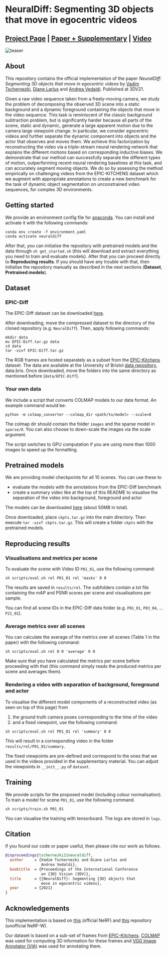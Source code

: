 
# NeuralDiff: Segmenting 3D objects that move in egocentric videos

## [Project Page](https://www.robots.ox.ac.uk/~vadim/neuraldiff/) | [Paper + Supplementary](https://www.robots.ox.ac.uk/~vgg/publications/2021/Tschernezki21/tschernezki21.pdf) | [Video](https://www.youtube.com/watch?v=0J98WqHMSm4)

![teaser](https://user-images.githubusercontent.com/12436822/147008441-f294a1e1-1de6-4ee1-b7c0-9872cac4f953.gif)

## About

This repository contains the official implementation of the paper *NeuralDiff: Segmenting 3D objects that move in egocentric videos* by [Vadim Tschernezki](https://github.com/dichotomies), [Diane Larlus](https://dlarlus.github.io/) and [Andrea Vedaldi](https://www.robots.ox.ac.uk/~vedaldi/). Published at 3DV21.

Given a raw video sequence taken from a freely-moving camera, we study the problem of decomposing the observed 3D scene into a static background and a dynamic foreground containing the objects that move in the video sequence. This task is reminiscent of the classic background subtraction problem, but is significantly harder because all parts of the scene, static and dynamic, generate a large apparent motion due to the camera large viewpoint change. In particular, we consider egocentric videos and further separate the dynamic component into objects and the actor that observes and moves them. We achieve this factorization by reconstructing the video via a triple-stream neural rendering network that explains the different motions based on corresponding inductive biases. We demonstrate that our method can successfully separate the different types of motion, outperforming recent neural rendering baselines at this task, and can accurately segment moving objects. We do so by assessing the method empirically on challenging videos from the EPIC-KITCHENS dataset which we augment with appropriate annotations to create a new benchmark for the task of dynamic object segmentation on unconstrained video sequences, for complex 3D environments.

## Getting started

We provide an environment config file for [anaconda](https://www.anaconda.com/). You can install and activate it with the following commands:

```
conda env create -f environment.yaml
conda activate neuraldiff
```

After that, you can initialise the repository with pretrained models and the data through `sh get_started.sh` (this will download and extract everything you need to train and evaluate models). After that you can proceed directly to **Reproducing results**. If you should have any trouble with that, then initialise the repository manually as described in the next sections (**Dataset**, **Pretrained models**).

## Dataset

### EPIC-Diff

The EPIC-Diff dataset can be downloaded [here](https://www.robots.ox.ac.uk/~vadim/neuraldiff/release/EPIC-Diff-annotations.tar.gz).

After downloading, move the compressed dataset to the directory of the cloned repository (e.g. `NeuralDiff`). Then, apply following commands:

```
mkdir data
mv EPIC-Diff.tar.gz data
cd data
tar -xzvf EPIC-Diff.tar.gz
```

The RGB frames are hosted separately as a subset from the [EPIC-Kitchens](https://epic-kitchens.github.io/2022) dataset. The data are available at the University of Bristol [data repository](https://doi.org/10.5523/bris.296c4vv03j7lb2ejq3874ej3vm), data.bris. Once downloaded, move the folders into the same directory as mentioned before (`data/EPIC-Diff`).

### Your own data

We include a script that converts COLMAP models to our data format. An example command would be:

```
python -m colmap_converter --colmap_dir <path/to/model> --scale=8
```

The colmap dir should contain the folder `images` and the sparse model in `sparse/0`. You can also choose to down-scale the images via the scale argument.

The script switches to GPU computation if you are using more than 1000 images to speed up the formatting.

## Pretrained models

We are providing model checkpoints for all 10 scenes. You can use these to
- evaluate the models with the annotations from the EPIC-Diff benchmark
- create a summary video like at the top of this README to visualise the separation of the video into background, foreground and actor

The models can be downloaded [here](https://www.robots.ox.ac.uk/~vadim/neuraldiff/release/ckpts.tar.gz) (about 50MB in total).

Once downloaded, place `ckpts.tar.gz` into the main directory. Then execute `tar -xzvf ckpts.tar.gz`. This will create a folder `ckpts` with the pretrained models.

## Reproducing results

### Visualisations and metrics per scene

To evaluate the scene with Video ID `P01_01`, use the following command:

```
sh scripts/eval.sh rel P01_01 rel 'masks' 0 0
```

The results are saved in `results/rel`. The subfolders contain a txt file containing the mAP and PSNR scores per scene and visualisations per sample.

You can find all scene IDs in the EPIC-Diff data folder (e.g. `P01_01`, `P03_04`, ... `P21_01`).

### Average metrics over all scenes

You can calculate the average of the metrics over all scenes (Table 1 in the paper) with the following command:

```
sh scripts/eval.sh rel 0 0 'average' 0 0
```

Make sure that you have calculated the metrics per scene before proceeding with that (this command simply reads the produced metrics per scene and averages them).

### Rendering a video with separation of background, foreground and actor

To visualise the different model components of a reconstructed video (as seen on top of this page) from
1) the ground truth camera poses corresponding to the time of the video
2) and a fixed viewpoint,
use the following command:

```
sh scripts/eval.sh rel P01_01 rel 'summary' 0 0
```

This will result in a corresponding video in the folder `results/rel/P01_01/summary`.

The fixed viewpoints are pre-defined and correspond to the ones that we used in the videos provided in the supplementary material. You can adjust the viewpoints in `__init__.py` of `dataset`.

## Training

We provide scripts for the proposed model (including colour normalisation). To train a model for scene `P01_01`, use the following command.

```
sh scripts/train.sh P01_01
```

You can visualise the training with tensorboard. The logs are stored in `logs`.

## Citation

If you found our code or paper useful, then please cite our work as follows.

```bibtex
@inproceedings{tschernezki21neuraldiff,
  author     = {Vadim Tschernezki and Diane Larlus and
                Andrea Vedaldi},
  booktitle  = {Proceedings of the International Conference
                on {3D} Vision (3DV)},
  title      = {{NeuralDiff}: Segmenting {3D} objects that
                move in egocentric videos},
  year       = {2021}
}
```

## Acknowledgements

This implementation is based on [this](https://github.com/bmild/nerf) (official NeRF) and [this](https://github.com/kwea123/nerf_pl/tree/nerfw) repository (unofficial NeRF-W).

Our dataset is based on a sub-set of frames from [EPIC-Kitchens](https://epic-kitchens.github.io/2022). [COLMAP](https://colmap.github.io) was used for computing 3D information for these frames and [VGG Image Annotator (VIA)](https://www.robots.ox.ac.uk/~vgg/software/via/) was used for annotating them.
